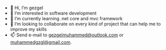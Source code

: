- 👋 Hi, I’m gezgel
- 👀 I’m interested in software development
- 🌱 I’m currently learning .net core and mvc framework 
- 💞️ I’m looking to collaborate on every kind of project that can help me to improve my skills
- 📫 Send e-mail to gezgelmuhammed@outlook.com or muhammedgzgl@gmail.com.

<!---
mhmmdgzgl/mhmmdgzgl is a ✨ special ✨ repository because its `README.md` (this file) appears on your GitHub profile.
You can click the Preview link to take a look at your changes.
--->
